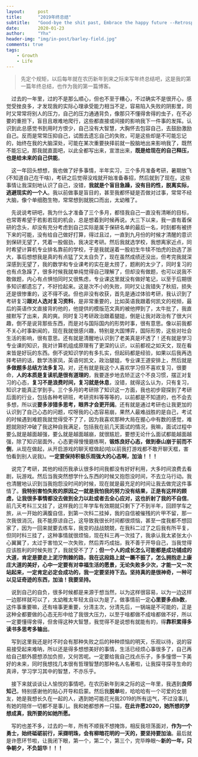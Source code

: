 ```yaml
---
layout:     post
title:      "2019年终总结"
subtitle:   "Good-bye the shit past, Embrace the happy future --Retrospect, Introspection, Expection"
date:       2020-01-23
author:     "Yhx"
header-img: "img/in-post/barley-field.jpg"
comments: true
tags:
    - Growth
    - Life
---
```


> 先定个规矩，以后每年就在农历新年到来之际来写年终总结吧，这是我的第一篇年终总结，也作为我的第一篇博客。

&emsp;过去的一年里，过的不是那么顺心，但也不至于糟心，不过确实不是很开心，感觉受挫良多，才发现我的实际心理承受能力相当不足，容易陷入失败的阴影里，同时又常常将别人的压力，自己的压力通通背负，像那只不懂得舍得的虫子，在不必要的重担下，盲目且艰难地爬行，这些都直接或间接的影响我下一件事的发挥。认识到此总感觉书到用时方恨少，自己没有大智慧，大胸怀去包容自己，去鼓励激励自己。反而是常常压抑自己，试图去遗忘自己的失败，可是这些却是不可能忘记的，始终在我的大脑深处，可能在某次重要抉择前就一股脑地出来影响我了，既然不能忘记，那我就直面吧，以此全都写出来，宣泄出来，**既是给现在的自己释压，也是给未来的自己供能**。

&emsp;这一年回头想想，我也做了好多事情，半年实习，三个多月准备考研，暑期放飞(不知道自己在干啥)，考研之后觉得没戏就开始准备春招，然后就到了现在。这些事情让我深刻地认识了自己，没错，**我就是个盲目急躁，没有目的性，脱离实际，逃避现实的一个人**。我以前做事是盲目的，甚至我都怀疑是否做对过事，常常不经大脑，像个单细胞生物，常常想到就脱口而出，太幼稚了。

​&emsp;先说说考研吧，我为什么才准备了三个多月，都怪我自己一直没有清晰的目标，也常寄希望于若影若现的机会，总是想着到时候再说。大三下以来，我一直有着保研的念头，却没有充分考虑到自己实际是属于保研名单的最后一名，时刻都有被挤下来的可能，没有给自己做好打算，得过且过，一直到九月份的时候才清醒的意识到保研无望了，凭着一股倔劲，我决定考研。然后我就选学校，我想离家近点，同时希望计算机专业排名靠前的学校，于是我就逞着一股初生牛犊不怕虎的劲选了浙大，事后想想我是真的有点猛了又太自负了，现在虽然成绩还没出，但考完我就深深感到无望了，我的数学和专业课考的实在是太捞了，题刷的太少了，同时复习的也有点急躁了，很多时候我就单纯觉得自己理解了，但却没有做题，也可以说我不敢做题，内心有点惧怕同时又很焦虑，专业课这里就没有做好笔记，以至于后期很多知识都遗忘了，不好捡起来。这是次不小的失败，同时又让我错失了秋招，损失还是很惨重的，这不得不说。但也非没有收获，首先是通过体验考研，我认识到了考研复习**跟对人选对复习资料**，是非常重要的，比如英语我跟着何凯文的视频，最后的英语作文直接背的他的，他提供的模版范文真的被他押到了，太牛批了，我直接默写了出来，真的爽。同时复习考研政治跟着腿姐，倒是让我对政治有了很大兴趣，倒不是说背那些东西，而是对与国际国内的形势时事，很有意思。像以前我都不关心时事新闻的，现在我就很感兴趣，特别是大国博弈，国际形势，这些对社会生活的影响，很有意思。还有就是清醒地认识到了老美真是坏透了！还有就是学习专业课的知识，我对计算机组成原理有了更深的认识，以前都视之如天文，现在看来皆是好玩的东西。倒不说知识学的有多扎实，但起码都是经验，如果以后我再选择考研的话，数学汤家凤，英语何凯文，政治腿姐，专业课王道安排上，然后就是**多做题多总结方法多复习**。对，还有就是我这个人喜欢学习但不喜欢复习，很要命，**人的本质是复读机是很有道理的**，我要逐步地去矫正这个不良习惯，摆正对复习的心态，**复习不是浪费时间，复习就是休息**，没错，就得这么认为，只有复习，知识才能真正学到手。三个多月的考研除了知识这一方面，我也初步窥探到了考研后面的行业，包括各种考研班，考研资料等等等的，以前都是不知道的，也不会去多想，所以说**要多涉猎多思考，眼界才会更开阔**。还有就是通过考研也让我更加的认识到了自己心态的问题，哎呀我的心态容易崩，果然人最难战胜的是自己，考试的时候遇到难题我就觉得受不了了，因为我喜欢那种大局在握心中有数的感觉，难题就刚好冲破了我这种自我满足，包括我在前几天面试的情况，我嘛，面试过程中要么就是越面越强，要么就是越面越崩，就很尴尬，要想无论什么面试都能越面越强，除了知识层面外，心态更得慢慢磨练啊，**锻炼良好心态，做到泰山崩于前而不倒**，从现在做起，从开启游戏的聊天框做起(哈以前我打游戏都不敢开聊天框，害怕看到别人说我)。**一定要保持积极乐观强大的心态啊，加油！！！**

​&emsp;说完了考研，其他的经历我承认很多时间我都没有好好利用，大多时间浪费去看剧，玩游戏。然后当我突然想学什么东西的时候又抱怨没时间，不去立马行动。我也清醒地认识到当我抱怨没时间的时候，现在就是最充足的时间让我去做完这件事情了。**我特别害怕失败的原因之一就是我怕我的努力没有结果，正是有这样的顾虑，让我很多事情都没去做到全力以赴或者去全心应对，这也折射了我的不自信**。前几天考科三又挂了，这样我的三年学车有效期就只剩下了不到半年，回顾学车之旅，从一开始的满腹自信，到第一次科二挂掉，我的自信被催残的片甲不留，那一次我很消沉，我不能原谅自己，这导致我很长时间都很烦恼，甚至一度我都不想回家了，因为一回来就要去练车，我变的战战兢兢，在我科二过了之后我有所平复，但同时科三挂了，这种事情就很烦恼，现在科三再一次挂了，我承认我太紧张太小心翼翼了，太过于害怕又一次失败，然后弄巧成拙，我不善于开导自己，当我觉得应该胜利的时候失败了，我就受不了了；**但一个人的成长怎么可能都是成功铺成的大道，肯定是要走上泥泞荆棘的路，我在这段路上就一蹶不振了，怎么拥抱走上康庄大道的美好，心中一定要有对幸福生活的愿景，无论失败多少次，才能一又一次站起来，一定肯定必定会成功的，我一定要坚持下去。坚持真的是很神奇，一种可以见证奇迹的东西，加油！我要坚持。**

​&emsp;说到自己的自负，很多时候都是来源于想当然，以为这样很容易，以为一边这样一边那样就可以了，太幼稚太年轻太自以为是了。做事情前一定**心里要多点b数**，这件事重要嘛，还有啥事更重要，分清主次，分清先后，一锅端是不可能的，正是这种全都要做的心态无形中给了我很大压力，以至于啥都做不成啥都做不好，所以一定要懂得舍得，但舍得这种大智慧，我觉得不是说想有就能有的，得**靠积累得多读书多思考多输出**。

​&emsp;写到这里我还是时不时会有那种失败之后的种种烦恼的明天，乐观以待，说的容易接受起来难呐，所以还是得多想想美好的事情，生活已经烦心事很多了，自己再给自己额外臆想添加负担，又何苦呢。一定要给我自己找点乐子，多多憧憬一下美好的未来，同时我想找几本很有哲理智慧的那种名人名著啦，让我探寻探寻生命的真谛，学习学习其中的智慧，不亦乐乎。

​&emsp;接下来就谈谈让人愉悦的事情吧，在农历新年到来之际的这一年里，我遇到**良师知己**，特别感谢他的贴心开导和启蒙。然后我**脱单**啦，哈哈哈有一个可爱的女朋友，她是我想长久在一起的人，遇到她可能花光我2019的所有运气，不过没事儿有她的陪伴一切都不是事儿。我和她都想养一只猫，**在此许愿2020，她所想的梦想成真，我所要的如她所愿。**

​&emsp;写的也差不多，过去的一年，所有不顺我不想掩饰，相反我坦荡面对，**作为一个勇士，始终砥砺前行，采撷明珠，会有柳暗花明的一天的，要坚持要加油**。最后就是许愿环节啦，让我闭下眼，第一个，第二个，第三个，完毕睁眼～**新的一年，只争朝夕，不负韶华！！！**
